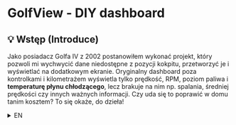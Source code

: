 #  GolfView - DIY dashboard

## 💡 Wstęp (Introduce)

Jako posiadacz Golfa IV z 2002 postanowiłem wykonać projekt, który pozwoli mi wychwycić dane niedostępne z pozycji kokpitu, przetworzyć je i wyświetlać na dodatkowym ekranie. Oryginalny dashboard poza kontrolkami i kilometrażem wyświetla tylko prędkość, RPM, poziom paliwa i **temperaturę płynu chłodzącego**, lecz brakuje na nim np. spalania, średniej prędkości czy innych ważnych informacji. Czy uda się to poprawić w domu tanim kosztem? To się okaże, do dzieła!

<details>
  <summary>EN</summary>

As the owner of a 2002 Golf IV, I decided to create a project that would let me capture data unavailable from the stock dashboard, process it, and display it on an additional screen. The original cluster, apart from warning lights and the odometer, only shows speed, RPM, fuel level, and **coolant temperature**. What it lacks is information such as fuel consumption, average speed, or other useful metrics.  
Can this be improved at home, on a budget? Let’s find out!
</details>





